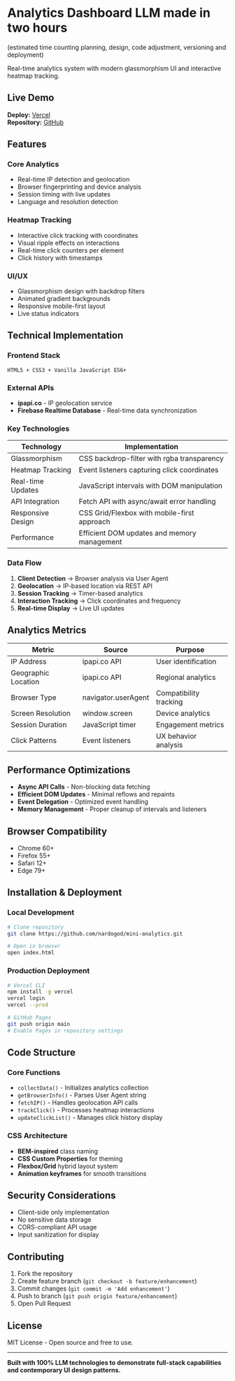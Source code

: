 # Analytics Dashboard LLM made in two hours 
(estimated time counting planning, design, code adjustment, versioning and deployment)

Real-time analytics system with modern glassmorphism UI and interactive heatmap tracking.

## Live Demo

**Deploy:** [Vercel](https://mini-analytics2025.vercel.app/)  
**Repository:** [GitHub](https://github.com/nardogod/mini-analytics)

## Features

### Core Analytics
- Real-time IP detection and geolocation
- Browser fingerprinting and device analysis
- Session timing with live updates
- Language and resolution detection

### Heatmap Tracking
- Interactive click tracking with coordinates
- Visual ripple effects on interactions
- Real-time click counters per element
- Click history with timestamps

### UI/UX
- Glassmorphism design with backdrop filters
- Animated gradient backgrounds
- Responsive mobile-first layout
- Live status indicators

## Technical Implementation

### Frontend Stack
```
HTML5 + CSS3 + Vanilla JavaScript ES6+
```

### External APIs
- **ipapi.co** - IP geolocation service
- **Firebase Realtime Database** - Real-time data synchronization

### Key Technologies

| Technology | Implementation |
|------------|----------------|
| Glassmorphism | CSS backdrop-filter with rgba transparency |
| Heatmap Tracking | Event listeners capturing click coordinates |
| Real-time Updates | JavaScript intervals with DOM manipulation |
| API Integration | Fetch API with async/await error handling |
| Responsive Design | CSS Grid/Flexbox with mobile-first approach |
| Performance | Efficient DOM updates and memory management |



### Data Flow
1. **Client Detection** → Browser analysis via User Agent
2. **Geolocation** → IP-based location via REST API
3. **Session Tracking** → Timer-based analytics
4. **Interaction Tracking** → Click coordinates and frequency
5. **Real-time Display** → Live UI updates

## Analytics Metrics

| Metric | Source | Purpose |
|--------|--------|---------|
| IP Address | ipapi.co API | User identification |
| Geographic Location | ipapi.co API | Regional analytics |
| Browser Type | navigator.userAgent | Compatibility tracking |
| Screen Resolution | window.screen | Device analytics |
| Session Duration | JavaScript timer | Engagement metrics |
| Click Patterns | Event listeners | UX behavior analysis |

## Performance Optimizations

- **Async API Calls** - Non-blocking data fetching
- **Efficient DOM Updates** - Minimal reflows and repaints
- **Event Delegation** - Optimized event handling
- **Memory Management** - Proper cleanup of intervals and listeners

## Browser Compatibility

- Chrome 60+
- Firefox 55+
- Safari 12+
- Edge 79+

## Installation & Deployment

### Local Development
```bash
# Clone repository
git clone https://github.com/nardogod/mini-analytics.git

# Open in browser
open index.html
```

### Production Deployment
```bash
# Vercel CLI
npm install -g vercel
vercel login
vercel --prod

# GitHub Pages
git push origin main
# Enable Pages in repository settings
```

## Code Structure

### Core Functions
- `collectData()` - Initializes analytics collection
- `getBrowserInfo()` - Parses User Agent string
- `fetchIP()` - Handles geolocation API calls
- `trackClick()` - Processes heatmap interactions
- `updateClickList()` - Manages click history display

### CSS Architecture
- **BEM-inspired** class naming
- **CSS Custom Properties** for theming
- **Flexbox/Grid** hybrid layout system
- **Animation keyframes** for smooth transitions

## Security Considerations

- Client-side only implementation
- No sensitive data storage
- CORS-compliant API usage
- Input sanitization for display

## Contributing

1. Fork the repository
2. Create feature branch (`git checkout -b feature/enhancement`)
3. Commit changes (`git commit -m 'Add enhancement'`)
4. Push to branch (`git push origin feature/enhancement`)
5. Open Pull Request

## License

MIT License - Open source and free to use.

---

**Built with 100% LLM technologies to demonstrate full-stack capabilities and contemporary UI design patterns.**
